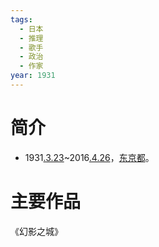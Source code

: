 ```yaml
---
tags:
  - 日本
  - 推理
  - 歌手
  - 政治
  - 作家
year: 1931
---
```

# 简介

- 1931[.3.23](2024-03-23.md)~2016[.4.26](2024-04-26.md)，[东京都](东京都.md)。
# 主要作品

《幻影之城》